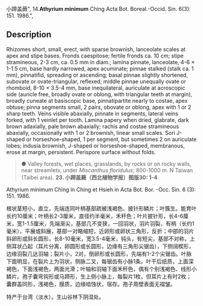 小蹄盖蕨",
14.**Athyrium minimum** Ching Acta Bot. Boreal.-Occid. Sin. 6(3): 151. 1986.",

## Description
Rhizomes short, small, erect, with sparse brownish, lanceolate scales at apex and stipe bases. Fronds caespitose; fertile fronds ca. 10 cm; stipe stramineous, 2-3 cm, ca. 0.5 mm in diam.; lamina pinnate, lanceolate, 4-6 × 1-1.5 cm, base hardly narrowed, apex acuminate; pinnae stalked (stalk ca. 1 mm), pinnatifid, spreading or ascending; basal pinnae slightly shortened, subovate or ovate-triangular, reflexed; middle pinnae unequally ovate or rhomboid, 8-10 × 3.5-4 mm, base inequilateral, auriculate at acroscopic side (auricle free, broadly ovate or oblong, with triangular teeth at margin), broadly cuneate at basiscopic base, pinnatipartite nearly to costae, apex obtuse; pinna segments small, 2 pairs, obovate or oblong, apex with 1 or 2 sharp teeth. Veins visible abaxially, pinnate in segments, lateral veins forked, with 1 veinlet per tooth. Lamina papery when dried, glabrate, dark brown adaxially, pale brown abaxially; rachis and costae stramineous abaxially, occasionally with 1 or 2 brownish, linear small scales. Sori J-shaped or horseshoe-shaped, 1 per segment, but sometimes 2 on auriculate lobes; indusia brownish, J-shaped or horseshoe-shaped, membranous, erose at margin, persistent. Perispore surface without folds.

> ● Valley forests, wet places, grasslands, by rocks or on rocky walls, near streamlets, under *Miscanthus floridulus*; 800-1000 m. N Taiwan (Taibei area).
**23. 小蹄盖蕨（西北植物学报）图版30: 1-4**

Athyrium minimum Ching in Ching et Hsieh in Acta Bot. Bor. -Occ. Sin. 6 (3): 151. 1986.

根状茎短小，直立，先端连同叶柄基部疏被浅褐色、披针形鳞片；叶簇生。能育叶长约10厘米；叶柄长2-3厘米，直径约半毫米，禾秆色；叶片披针形，长4-6厘米，宽1-1.5厘米，先端渐尖，基部几不变狭，一回羽状，羽片羽裂，有柄（长约1毫米），平展或斜展，基部一对略缩短，近卵形或卵状三角形，反折；中部的羽片斜卵形或斜长圆形，长8-10毫米，宽3.5-4毫米，钝头，有短尖，基部不对称，上侧耳状凸起（耳片分离，卵圆形或长圆形，边缘有三角形尖锯齿），下侧阔楔形，边缘羽裂几达羽轴；裂片小，2对，倒卵形或长圆形，先端有1-2个尖锯齿。叶脉下面明显，在裂片上为羽状，侧脉二叉，每锯齿有小脉1条。叶干后纸质，上面深褐色，下面浅褐色，两面光滑；叶轴和羽轴下面禾秆色，偶有个别浅褐色、线形小鳞片。孢子囊弯钩形或马蹄形，生上侧小脉上，每裂片1枚，但耳片上有时2枚；囊群盖同形，浅褐色，膜质，边缘啮蚀状，宿存。孢子周壁表面无褶皱。

特产于台湾（淡水）。生山谷林下阴湿处。
